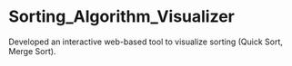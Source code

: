 # Sorting_Algorithm_Visualizer
Developed an interactive web-based tool to visualize sorting (Quick Sort, Merge Sort).
